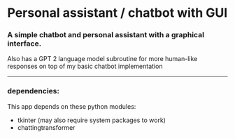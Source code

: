 # Personal assistant / chatbot with GUI

### A simple chatbot and personal assistant with a graphical interface.

Also has a GPT 2 language model subroutine for more human-like responses on top of my basic chatbot implementation

----------------

### dependencies:

This app depends on these python modules:
 * tkinter (may also require system packages to work)
 * chattingtransformer
